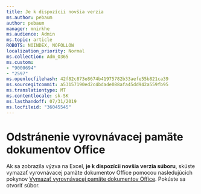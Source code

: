 ```yaml
---
title: Je k dispozícii novšia verzia
ms.author: pebaum
author: pebaum
manager: mnirkhe
ms.audience: Admin
ms.topic: article
ROBOTS: NOINDEX, NOFOLLOW
localization_priority: Normal
ms.collection: Adm_O365
ms.custom:
- "9000694"
- "2597"
ms.openlocfilehash: 42f82c873e8674b41975782b33aefe55b821ca39
ms.sourcegitcommit: a53157190ed2c4bdade088afa45dd942a559fb95
ms.translationtype: MT
ms.contentlocale: sk-SK
ms.lasthandoff: 07/31/2019
ms.locfileid: "36045545"
---
```

# <a name="delete-the-office-document-cache"></a>Odstránenie vyrovnávacej pamäte dokumentov Office

Ak sa zobrazila výzva na Excel, **je k dispozícii novšia verzia súboru**, skúste vymazať vyrovnávacej pamäte dokumentov Office pomocou nasledujúcich pokynov [Vymazať vyrovnávacej pamäte dokumentov Office](https://support.office.com/article/b1d3765e-d71b-4bb8-99ca-acd22c42995d). Pokúste sa otvoriť súbor.